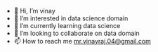 - 👋 Hi, I’m vinay
- 👀 I’m interested in data science domain
- 🌱 I’m currently learning data science
- 💞️ I’m looking to collaborate on data domain
- 📫 How to reach me mr.vinayraj.04@gmail.com

<!---
mrvinayraj/mrvinayraj is a ✨ special ✨ repository because its `README.md` (this file) appears on your GitHub profile.
You can click the Preview link to take a look at your changes.
--->
